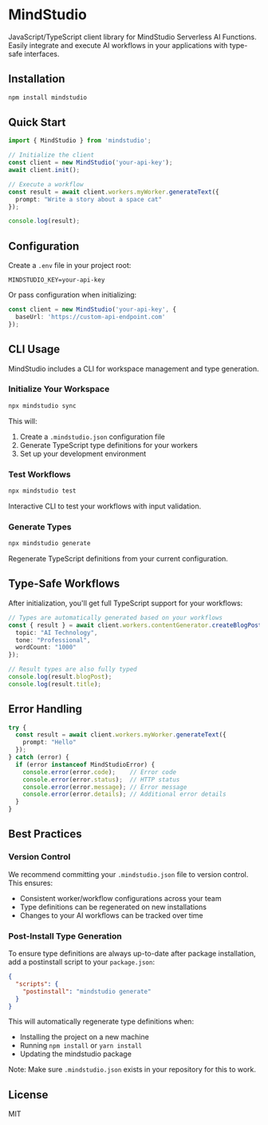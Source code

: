 # MindStudio

JavaScript/TypeScript client library for MindStudio Serverless AI Functions. Easily integrate and execute AI workflows in your applications with type-safe interfaces.

## Installation

```bash
npm install mindstudio
```

## Quick Start

```typescript
import { MindStudio } from 'mindstudio';

// Initialize the client
const client = new MindStudio('your-api-key');
await client.init();

// Execute a workflow
const result = await client.workers.myWorker.generateText({
  prompt: "Write a story about a space cat"
});

console.log(result);
```

## Configuration

Create a `.env` file in your project root:

```env
MINDSTUDIO_KEY=your-api-key
```

Or pass configuration when initializing:

```typescript
const client = new MindStudio('your-api-key', {
  baseUrl: 'https://custom-api-endpoint.com'
});
```

## CLI Usage

MindStudio includes a CLI for workspace management and type generation.

### Initialize Your Workspace

```bash
npx mindstudio sync
```

This will:

1. Create a `.mindstudio.json` configuration file
2. Generate TypeScript type definitions for your workers
3. Set up your development environment

### Test Workflows

```bash
npx mindstudio test
```

Interactive CLI to test your workflows with input validation.

### Generate Types

```bash
npx mindstudio generate
```

Regenerate TypeScript definitions from your current configuration.

## Type-Safe Workflows

After initialization, you'll get full TypeScript support for your workflows:

```typescript
// Types are automatically generated based on your workflows
const { result } = await client.workers.contentGenerator.createBlogPost({
  topic: "AI Technology",
  tone: "Professional",
  wordCount: "1000"
});

// Result types are also fully typed
console.log(result.blogPost);
console.log(result.title);
```

## Error Handling

```typescript
try {
  const result = await client.workers.myWorker.generateText({
    prompt: "Hello"
  });
} catch (error) {
  if (error instanceof MindStudioError) {
    console.error(error.code);    // Error code
    console.error(error.status);  // HTTP status
    console.error(error.message); // Error message
    console.error(error.details); // Additional error details
  }
}
```

## Best Practices

### Version Control

We recommend committing your `.mindstudio.json` file to version control. This ensures:

- Consistent worker/workflow configurations across your team
- Type definitions can be regenerated on new installations
- Changes to your AI workflows can be tracked over time

### Post-Install Type Generation

To ensure type definitions are always up-to-date after package installation, add a postinstall script to your `package.json`:

```json
{
  "scripts": {
    "postinstall": "mindstudio generate"
  }
}
```

This will automatically regenerate type definitions when:

- Installing the project on a new machine
- Running `npm install` or `yarn install`
- Updating the mindstudio package

Note: Make sure `.mindstudio.json` exists in your repository for this to work.

## License

MIT
